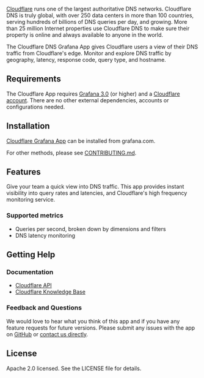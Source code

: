 [Cloudflare](https://www.cloudflare.com) runs one of the largest authoritative
DNS networks.
Cloudflare DNS is truly global, with over 250 data centers in more than 100
countries, serving hundreds of billions of DNS queries per day, and growing.
More than 25 million Internet properties use Cloudflare DNS to make sure their
property is online and always available to anyone in the world.

The Cloudflare DNS Grafana App gives Cloudflare users a view of their DNS
traffic from Cloudflare's edge.
Monitor and explore DNS traffic by geography, latency, response code, query
type, and hostname.

## Requirements

The Cloudflare App requires [Grafana 3.0](https://grafana.org) (or higher) and
a [Cloudflare account](https://www.cloudflare.com).
There are no other external dependencies, accounts or configurations needed.

## Installation

[Cloudflare Grafana App](https://grafana.com/grafana/plugins/cloudflare-app/)
can be installed from grafana.com.

For other methods, please see [CONTRIBUTING.md](./CONTRIBUTING.md).

## Features

Give your team a quick view into DNS traffic. This app provides instant
visibility into query rates and latencies, and Cloudflare's high frequency
monitoring service.

### Supported metrics

- Queries per second, broken down by dimensions and filters
- DNS latency monitoring

## Getting Help

### Documentation

- [Cloudflare API](https://api.cloudflare.com)
- [Cloudflare Knowledge Base](https://support.cloudflare.com/hc)

### Feedback and Questions

We would love to hear what you think of this app and if you have any feature
requests for future versions.
Please submit any issues with the app on
[GitHub](https://github.com/cloudflare/cloudflare-grafana-app/issues) or
[contact us directly](https://dash.cloudflare.com/redirect?account=support).

## License

Apache 2.0 licensed. See the LICENSE file for details.
